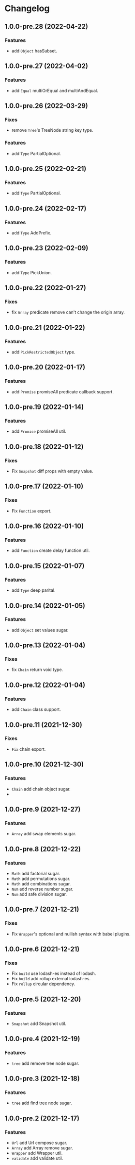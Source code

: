 # Changelog

## 1.0.0-pre.28 (2022-04-22)

### Features

- add `Object` hasSubset.

## 1.0.0-pre.27 (2022-04-02)

### Features

- add `Equal` multiOrEqual and multiAndEqual.

## 1.0.0-pre.26 (2022-03-29)

### Fixes

- remove `Tree`'s TreeNode string key type.

### Features

- add `Type` PartialOptional.

## 1.0.0-pre.25 (2022-02-21)

### Features

- add `Type` PartialOptional.

## 1.0.0-pre.24 (2022-02-17)

### Features

- add `Type` AddPrefix.

## 1.0.0-pre.23 (2022-02-09)

### Features

- add `Type` PickUnion.

## 1.0.0-pre.22 (2022-01-27)

### Fixes

- fix `Array` predicate remove can't change the origin array.

## 1.0.0-pre.21 (2022-01-22)

### Features

- add `PickRestrictedObject` type.

## 1.0.0-pre.20 (2022-01-17)

### Features

- add `Promise` promiseAll predicate callback support.

## 1.0.0-pre.19 (2022-01-14)

### Features

- add `Promise` promiseAll util.

## 1.0.0-pre.18 (2022-01-12)

### Fixes

- Fix `Snapshot` diff props with empty value.

## 1.0.0-pre.17 (2022-01-10)

### Fixes

- Fix `Function` export.

## 1.0.0-pre.16 (2022-01-10)

### Features

- add `Function` create delay function util.

## 1.0.0-pre.15 (2022-01-07)

### Features

- add `Type` deep parital.

## 1.0.0-pre.14 (2022-01-05)

### Features

- add `Object` set values sugar.

## 1.0.0-pre.13 (2022-01-04)

### Fixes

- fix `Chain` return void type.

## 1.0.0-pre.12 (2022-01-04)

### Features

- add `Chain` class support.

## 1.0.0-pre.11 (2021-12-30)

### Fixes

- `Fix` chain export.

## 1.0.0-pre.10 (2021-12-30)

### Features

- `Chain` add chain object sugar.
- 
## 1.0.0-pre.9 (2021-12-27)

### Features

- `Array` add swap elements sugar.

## 1.0.0-pre.8 (2021-12-22)

### Features

- `Math` add factorial sugar.
- `Math` add permutations sugar.
- `Math` add combinations sugar.
- `Num` add reverse number sugar.
- `Num` add safe division sugar.

## 1.0.0-pre.7 (2021-12-21)

### Fixes

- Fix `Wrapper`'s optional and nullish syntax with babel plugins. 

## 1.0.0-pre.6 (2021-12-21)

### Fixes

- Fix `build` use lodash-es instead of lodash. 
- Fix `build` add rollup external lodash-es.
- Fix `rollup` circular dependency.

## 1.0.0-pre.5 (2021-12-20)

### Features

- `Snapshot` add Snapshot util.

## 1.0.0-pre.4 (2021-12-19)

### Features

- `tree` add remove tree node sugar.

## 1.0.0-pre.3 (2021-12-18)

### Features

- `tree` add find tree node sugar.

## 1.0.0-pre.2 (2021-12-17)

### Features

- `Url` add Url compose sugar.
- `Array` add Array remove sugar.
- `Wrapper` add Wrapper util.
- `validate` add validate util.
